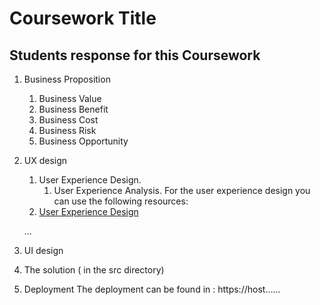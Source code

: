 # Coursework Title

## Students response for this Coursework

1. Business Proposition

   1. Business Value
   2. Business Benefit
   3. Business Cost
   4. Business Risk
   5. Business Opportunity


2. UX design

    1. User Experience Design.  
       1. User Experience Analysis.
   For the user experience design you can use the following resources:
    1. [User Experience Design](https://w3school.com/)

   ...

3. UI design

4. The solution
( in the src directory)

5. Deployment
The deployment can be found in :
https://host......
